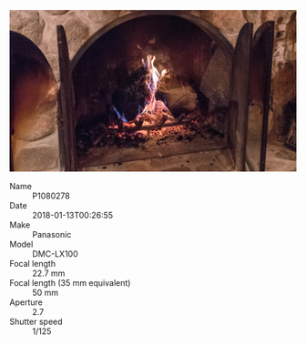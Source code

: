 [![P1080278](/photos/hd/P1080278.jpg)](/photos/full/P1080278.jpg?raw=true)

<dl>
  <dt>Name</dt>
  <dd>P1080278</dd>
  <dt>Date</dt>
  <dd>2018-01-13T00:26:55</dd>
  <dt>Make</dt>
  <dd>Panasonic</dd>
  <dt>Model</dt>
  <dd>DMC-LX100</dd>
  <dt>Focal length</dt>
  <dd>22.7 mm</dd>
  <dt>Focal length (35 mm equivalent)</dt>
  <dd>50 mm</dd>
  <dt>Aperture</dt>
  <dd>2.7</dd>
  <dt>Shutter speed</dt>
  <dd>1/125</dd>
</dl>

